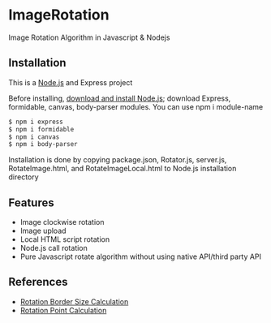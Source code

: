 # ImageRotation
Image Rotation Algorithm in Javascript &amp; Nodejs

## Installation

This is a [Node.js](https://nodejs.org/en/) and Express project

Before installing, [download and install Node.js](https://nodejs.org/en/download/); download Express, formidable, canvas, body-parser modules. 
You can use npm i module-name
```bash
$ npm i express
$ npm i formidable
$ npm i canvas
$ npm i body-parser
```
Installation is done by copying package.json, Rotator.js, server.js, RotateImage.html, and RotateImageLocal.html to Node.js installation directory
## Features

  * Image clockwise rotation
  * Image upload
  * Local HTML script rotation
  * Node.js call rotation
  * Pure Javascript rotate algorithm without using native API/third party API
## References

  * [Rotation Border Size Calculation](https://iiif.io/api/annex/notes/rotation/)
  * [Rotation Point Calculation](https://medium.com/possible-cee/geometry-done-right-with-js-16706b33e88)
